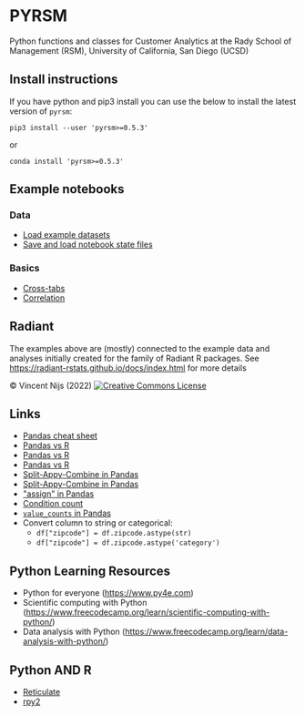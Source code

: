 # PYRSM

Python functions and classes for Customer Analytics at the Rady School of Management (RSM), University of California, San Diego (UCSD)

## Install instructions

If you have python and pip3 install you can use the below to install the latest version of `pyrsm`:

`pip3 install --user 'pyrsm>=0.5.3'`

or 

`conda install 'pyrsm>=0.5.3'`

## Example notebooks

### Data

* [Load example datasets](examples/load-example-data.ipynb)
* [Save and load notebook state files](examples/save-load-state.ipynb)

### Basics

* [Cross-tabs](examples/basics-cross-tabs.ipynb)
* [Correlation](examples/basics-correlation.ipynb)

## Radiant

The examples above are (mostly) connected to the example data and analyses initially created for the family of Radiant R packages. See  https://radiant-rstats.github.io/docs/index.html for more details

&copy; Vincent Nijs (2022) <a rel="license" href="https://creativecommons.org/licenses/by-nc-sa/4.0/" target="_blank"><img alt="Creative Commons License" style="border-width: 0" src="images/by-nc-sa.png"/></a>

## Links

* [Pandas cheat sheet](https://pandas.pydata.org/Pandas_Cheat_Sheet.pdf)
* [Pandas vs R](https://pandas.pydata.org/pandas-docs/stable/getting_started/comparison/comparison_with_r.html) 
* [Pandas vs R](https://cheatsheets.quantecon.org/stats-cheatsheet.html)
* [Pandas vs R](https://gist.github.com/conormm/fd8b1980c28dd21cfaf6975c86c74d07)
* [Split-Appy-Combine in Pandas](https://pandas.pydata.org/pandas-docs/stable/user_guide/groupby.html)
* [Split-Appy-Combine in Pandas](https://www.shanelynn.ie/summarising-aggregation-and-grouping-data-in-python-pandas/)
* ["assign" in Pandas](http://queirozf.com/entries/mutate-for-pandas-dataframes-examples-with-assign)
* [Condition count](https://stackoverflow.com/a/45752640/1974918)
* [`value_counts` in Pandas](https://appdividend.com/2019/01/24/pandas-series-value_counts-tutorial-with-example/)
* Convert column to string or categorical:
    - `df["zipcode"] = df.zipcode.astype(str)`
    - `df["zipcode"] = df.zipcode.astype('category')`

## Python Learning Resources

* Python for everyone (https://www.py4e.com)
* Scientific computing with Python (https://www.freecodecamp.org/learn/scientific-computing-with-python/)
* Data analysis with Python (https://www.freecodecamp.org/learn/data-analysis-with-python/)

## Python AND R

* [Reticulate](https://rstudio.github.io/reticulate/articles/calling_python.html)
* [rpy2](https://rpy2.github.io/doc/v3.3.x/html/notebooks.html)

<!-- 
## Statistics

* [Variance Inflation Factor](https://stackoverflow.com/questions/42658379/variance-inflation-factor-in-python) 
-->